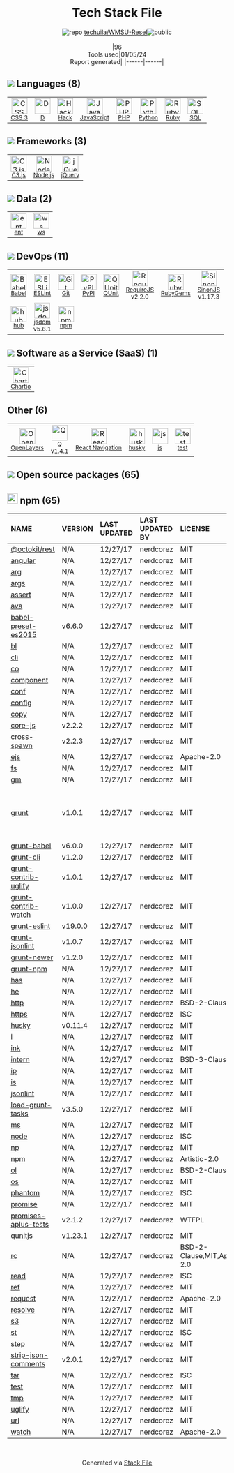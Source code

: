 <!--
&lt;--- Readme.md Snippet without images Start ---&gt;
## Tech Stack
techuila/WMSU-Resel is built on the following main stack:

- [Chartio](https://chartio.com) – Business Intelligence
- [RequireJS](http://requirejs.org/) – Front End Package Manager
- [Ruby](https://www.ruby-lang.org) – Languages
- [PHP](http://www.php.net/) – Languages
- [Python](https://www.python.org) – Languages
- [Node.js](http://nodejs.org/) – Frameworks (Full Stack)
- [jQuery](http://jquery.com/) – Javascript UI Libraries
- [Hack](http://hacklang.org/) – Languages
- [JavaScript](https://developer.mozilla.org/en-US/docs/Web/JavaScript) – Languages
- [QUnit](http://qunitjs.com/) – Javascript Testing Framework
- [C3.js](http://c3js.org/) – Charting Libraries
- [SQL](https://en.wikipedia.org/wiki/SQL) – Languages
- [Babel](http://babeljs.io/) – JavaScript Compilers
- [D](http://dlang.org/) – Languages
- [OpenLayers](http://openlayers.org/) – Mapping APIs
- [ESLint](http://eslint.org/) – Code Review
- [SinonJS](http://sinonjs.org/) – Javascript Testing Framework
- [Q](https://github.com/kriskowal/q) – Javascript Utilities & Libraries
- [React Navigation](https://reactnavigation.org/) – Cross-Platform Mobile Tools
- [jsdom](https://github.com/jsdom/jsdom) – Headless Browsers
- [hub](http://hub.github.com/) – Git Tools
- [ws](https://github.com/websockets/ws) – Realtime Backend / API
- [ent](https://entgo.io/) – Object Relational Mapper (ORM)

Full tech stack [here](/techstack.md)

&lt;--- Readme.md Snippet without images End ---&gt;

&lt;--- Readme.md Snippet with images Start ---&gt;
## Tech Stack
techuila/WMSU-Resel is built on the following main stack:

- <img width='25' height='25' src='https://img.stackshare.io/service/9/TtrFaQ3j_400x400.png' alt='Chartio'/> [Chartio](https://chartio.com) – Business Intelligence
- <img width='25' height='25' src='https://img.stackshare.io/service/852/1781835.png' alt='RequireJS'/> [RequireJS](http://requirejs.org/) – Front End Package Manager
- <img width='25' height='25' src='https://img.stackshare.io/service/989/ruby.png' alt='Ruby'/> [Ruby](https://www.ruby-lang.org) – Languages
- <img width='25' height='25' src='https://img.stackshare.io/service/991/hwUcGZ41_400x400.jpg' alt='PHP'/> [PHP](http://www.php.net/) – Languages
- <img width='25' height='25' src='https://img.stackshare.io/service/993/pUBY5pVj.png' alt='Python'/> [Python](https://www.python.org) – Languages
- <img width='25' height='25' src='https://img.stackshare.io/service/1011/n1JRsFeB_400x400.png' alt='Node.js'/> [Node.js](http://nodejs.org/) – Frameworks (Full Stack)
- <img width='25' height='25' src='https://img.stackshare.io/service/1021/lxEKmMnB_400x400.jpg' alt='jQuery'/> [jQuery](http://jquery.com/) – Javascript UI Libraries
- <img width='25' height='25' src='https://img.stackshare.io/service/1208/download.png' alt='Hack'/> [Hack](http://hacklang.org/) – Languages
- <img width='25' height='25' src='https://img.stackshare.io/service/1209/javascript.jpeg' alt='JavaScript'/> [JavaScript](https://developer.mozilla.org/en-US/docs/Web/JavaScript) – Languages
- <img width='25' height='25' src='https://img.stackshare.io/service/1421/b706f022230831a3d391db504a139e21.png' alt='QUnit'/> [QUnit](http://qunitjs.com/) – Javascript Testing Framework
- <img width='25' height='25' src='https://img.stackshare.io/no-img-open-source.png' alt='C3.js'/> [C3.js](http://c3js.org/) – Charting Libraries
- <img width='25' height='25' src='https://img.stackshare.io/service/2271/default_068d33483bba6b81ee13fbd4dc7aab9780896a54.png' alt='SQL'/> [SQL](https://en.wikipedia.org/wiki/SQL) – Languages
- <img width='25' height='25' src='https://img.stackshare.io/service/2739/-1wfGjNw.png' alt='Babel'/> [Babel](http://babeljs.io/) – JavaScript Compilers
- <img width='25' height='25' src='https://img.stackshare.io/service/3117/d-5.png' alt='D'/> [D](http://dlang.org/) – Languages
- <img width='25' height='25' src='https://img.stackshare.io/service/3208/397ce8027eb036960f00dd5153d41993.png' alt='OpenLayers'/> [OpenLayers](http://openlayers.org/) – Mapping APIs
- <img width='25' height='25' src='https://img.stackshare.io/service/3337/Q4L7Jncy.jpg' alt='ESLint'/> [ESLint](http://eslint.org/) – Code Review
- <img width='25' height='25' src='https://img.stackshare.io/service/3509/logo.png' alt='SinonJS'/> [SinonJS](http://sinonjs.org/) – Javascript Testing Framework
- <img width='25' height='25' src='https://img.stackshare.io/service/4697/default_2d5a1d7c5eb520cdeb7db120e767345004a1d0d4.png' alt='Q'/> [Q](https://github.com/kriskowal/q) – Javascript Utilities & Libraries
- <img width='25' height='25' src='https://img.stackshare.io/service/6422/react-navigation.png' alt='React Navigation'/> [React Navigation](https://reactnavigation.org/) – Cross-Platform Mobile Tools
- <img width='25' height='25' src='https://img.stackshare.io/service/7054/preview.jpeg' alt='jsdom'/> [jsdom](https://github.com/jsdom/jsdom) – Headless Browsers
- <img width='25' height='25' src='https://img.stackshare.io/no-img-open-source.png' alt='hub'/> [hub](http://hub.github.com/) – Git Tools
- <img width='25' height='25' src='https://img.stackshare.io/service/11381/no-img-open-source.png' alt='ws'/> [ws](https://github.com/websockets/ws) – Realtime Backend / API
- <img width='25' height='25' src='https://img.stackshare.io/service/21146/default_3b393819f74c4cb10f98fa9e683fa28cf6cc85f5.png' alt='ent'/> [ent](https://entgo.io/) – Object Relational Mapper (ORM)

Full tech stack [here](/techstack.md)

&lt;--- Readme.md Snippet with images End ---&gt;
-->
<div align="center">

# Tech Stack File
![](https://img.stackshare.io/repo.svg "repo") [techuila/WMSU-Resel](https://github.com/techuila/WMSU-Resel)![](https://img.stackshare.io/public_badge.svg "public")
<br/><br/>
|96<br/>Tools used|01/05/24 <br/>Report generated|
|------|------|
</div>

## <img src='https://img.stackshare.io/languages.svg'/> Languages (8)
<table><tr>
  <td align='center'>
  <img width='36' height='36' src='https://img.stackshare.io/service/6727/css.png' alt='CSS 3'>
  <br>
  <sub><a href="https://developer.mozilla.org/en-US/docs/Web/CSS/CSS3">CSS 3</a></sub>
  <br>
  <sub></sub>
</td>

<td align='center'>
  <img width='36' height='36' src='https://img.stackshare.io/service/3117/d-5.png' alt='D'>
  <br>
  <sub><a href="http://dlang.org/">D</a></sub>
  <br>
  <sub></sub>
</td>

<td align='center'>
  <img width='36' height='36' src='https://img.stackshare.io/service/1208/download.png' alt='Hack'>
  <br>
  <sub><a href="http://hacklang.org/">Hack</a></sub>
  <br>
  <sub></sub>
</td>

<td align='center'>
  <img width='36' height='36' src='https://img.stackshare.io/service/1209/javascript.jpeg' alt='JavaScript'>
  <br>
  <sub><a href="https://developer.mozilla.org/en-US/docs/Web/JavaScript">JavaScript</a></sub>
  <br>
  <sub></sub>
</td>

<td align='center'>
  <img width='36' height='36' src='https://img.stackshare.io/service/991/hwUcGZ41_400x400.jpg' alt='PHP'>
  <br>
  <sub><a href="http://www.php.net/">PHP</a></sub>
  <br>
  <sub></sub>
</td>

<td align='center'>
  <img width='36' height='36' src='https://img.stackshare.io/service/993/pUBY5pVj.png' alt='Python'>
  <br>
  <sub><a href="https://www.python.org">Python</a></sub>
  <br>
  <sub></sub>
</td>

<td align='center'>
  <img width='36' height='36' src='https://img.stackshare.io/service/989/ruby.png' alt='Ruby'>
  <br>
  <sub><a href="https://www.ruby-lang.org">Ruby</a></sub>
  <br>
  <sub></sub>
</td>

<td align='center'>
  <img width='36' height='36' src='https://img.stackshare.io/service/2271/default_068d33483bba6b81ee13fbd4dc7aab9780896a54.png' alt='SQL'>
  <br>
  <sub><a href="https://en.wikipedia.org/wiki/SQL">SQL</a></sub>
  <br>
  <sub></sub>
</td>

</tr>
</table>

## <img src='https://img.stackshare.io/frameworks.svg'/> Frameworks (3)
<table><tr>
  <td align='center'>
  <img width='36' height='36' src='https://img.stackshare.io/no-img-open-source.png' alt='C3.js'>
  <br>
  <sub><a href="http://c3js.org/">C3.js</a></sub>
  <br>
  <sub></sub>
</td>

<td align='center'>
  <img width='36' height='36' src='https://img.stackshare.io/service/1011/n1JRsFeB_400x400.png' alt='Node.js'>
  <br>
  <sub><a href="http://nodejs.org/">Node.js</a></sub>
  <br>
  <sub></sub>
</td>

<td align='center'>
  <img width='36' height='36' src='https://img.stackshare.io/service/1021/lxEKmMnB_400x400.jpg' alt='jQuery'>
  <br>
  <sub><a href="http://jquery.com/">jQuery</a></sub>
  <br>
  <sub></sub>
</td>

</tr>
</table>

## <img src='https://img.stackshare.io/databases.svg'/> Data (2)
<table><tr>
  <td align='center'>
  <img width='36' height='36' src='https://img.stackshare.io/service/21146/default_3b393819f74c4cb10f98fa9e683fa28cf6cc85f5.png' alt='ent'>
  <br>
  <sub><a href="https://entgo.io/">ent</a></sub>
  <br>
  <sub></sub>
</td>

<td align='center'>
  <img width='36' height='36' src='https://img.stackshare.io/service/11381/no-img-open-source.png' alt='ws'>
  <br>
  <sub><a href="https://github.com/websockets/ws">ws</a></sub>
  <br>
  <sub></sub>
</td>

</tr>
</table>

## <img src='https://img.stackshare.io/devops.svg'/> DevOps (11)
<table><tr>
  <td align='center'>
  <img width='36' height='36' src='https://img.stackshare.io/service/2739/-1wfGjNw.png' alt='Babel'>
  <br>
  <sub><a href="http://babeljs.io/">Babel</a></sub>
  <br>
  <sub></sub>
</td>

<td align='center'>
  <img width='36' height='36' src='https://img.stackshare.io/service/3337/Q4L7Jncy.jpg' alt='ESLint'>
  <br>
  <sub><a href="http://eslint.org/">ESLint</a></sub>
  <br>
  <sub></sub>
</td>

<td align='center'>
  <img width='36' height='36' src='https://img.stackshare.io/service/1046/git.png' alt='Git'>
  <br>
  <sub><a href="http://git-scm.com/">Git</a></sub>
  <br>
  <sub></sub>
</td>

<td align='center'>
  <img width='36' height='36' src='https://img.stackshare.io/service/12572/-RIWgodF_400x400.jpg' alt='PyPI'>
  <br>
  <sub><a href="https://pypi.org/">PyPI</a></sub>
  <br>
  <sub></sub>
</td>

<td align='center'>
  <img width='36' height='36' src='https://img.stackshare.io/service/1421/b706f022230831a3d391db504a139e21.png' alt='QUnit'>
  <br>
  <sub><a href="http://qunitjs.com/">QUnit</a></sub>
  <br>
  <sub></sub>
</td>

<td align='center'>
  <img width='36' height='36' src='https://img.stackshare.io/service/852/1781835.png' alt='RequireJS'>
  <br>
  <sub><a href="http://requirejs.org/">RequireJS</a></sub>
  <br>
  <sub>v2.2.0</sub>
</td>

<td align='center'>
  <img width='36' height='36' src='https://img.stackshare.io/service/12795/5jL6-BA5_400x400.jpeg' alt='RubyGems'>
  <br>
  <sub><a href="https://rubygems.org/">RubyGems</a></sub>
  <br>
  <sub></sub>
</td>

<td align='center'>
  <img width='36' height='36' src='https://img.stackshare.io/service/3509/logo.png' alt='SinonJS'>
  <br>
  <sub><a href="http://sinonjs.org/">SinonJS</a></sub>
  <br>
  <sub>v1.17.3</sub>
</td>

</tr>
<tr>
  <td align='center'>
  <img width='36' height='36' src='https://img.stackshare.io/no-img-open-source.png' alt='hub'>
  <br>
  <sub><a href="http://hub.github.com/">hub</a></sub>
  <br>
  <sub></sub>
</td>

<td align='center'>
  <img width='36' height='36' src='https://img.stackshare.io/service/7054/preview.jpeg' alt='jsdom'>
  <br>
  <sub><a href="https://github.com/jsdom/jsdom">jsdom</a></sub>
  <br>
  <sub>v5.6.1</sub>
</td>

<td align='center'>
  <img width='36' height='36' src='https://img.stackshare.io/service/1120/lejvzrnlpb308aftn31u.png' alt='npm'>
  <br>
  <sub><a href="https://www.npmjs.com/">npm</a></sub>
  <br>
  <sub></sub>
</td>

</tr>
</table>

## <img src='https://img.stackshare.io/saas.svg'/> Software as a Service (SaaS) (1)
<table><tr>
  <td align='center'>
  <img width='36' height='36' src='https://img.stackshare.io/service/9/TtrFaQ3j_400x400.png' alt='Chartio'>
  <br>
  <sub><a href="https://chartio.com">Chartio</a></sub>
  <br>
  <sub></sub>
</td>

</tr>
</table>

## Other (6)
<table><tr>
  <td align='center'>
  <img width='36' height='36' src='https://img.stackshare.io/service/3208/397ce8027eb036960f00dd5153d41993.png' alt='OpenLayers'>
  <br>
  <sub><a href="http://openlayers.org/">OpenLayers</a></sub>
  <br>
  <sub></sub>
</td>

<td align='center'>
  <img width='36' height='36' src='https://img.stackshare.io/service/4697/default_2d5a1d7c5eb520cdeb7db120e767345004a1d0d4.png' alt='Q'>
  <br>
  <sub><a href="https://github.com/kriskowal/q">Q</a></sub>
  <br>
  <sub>v1.4.1</sub>
</td>

<td align='center'>
  <img width='36' height='36' src='https://img.stackshare.io/service/6422/react-navigation.png' alt='React Navigation'>
  <br>
  <sub><a href="https://reactnavigation.org/">React Navigation</a></sub>
  <br>
  <sub></sub>
</td>

<td align='center'>
  <img width='36' height='36' src='https://img.stackshare.io/service/9527/5502029.jpeg' alt='husky'>
  <br>
  <sub><a href="https://github.com/typicode/husky">husky</a></sub>
  <br>
  <sub></sub>
</td>

<td align='center'>
  <img width='36' height='36' src='https://img.stackshare.io/service/5588/jscom.png' alt='js'>
  <br>
  <sub><a href="www.js.com">js</a></sub>
  <br>
  <sub></sub>
</td>

<td align='center'>
  <img width='36' height='36' src='https://img.stackshare.io/service/5477/no-img-open-source.png' alt='test'>
  <br>
  <sub><a href="test">test</a></sub>
  <br>
  <sub></sub>
</td>

</tr>
</table>


## <img src='https://img.stackshare.io/group.svg' /> Open source packages (65)</h2>

## <img width='24' height='24' src='https://img.stackshare.io/service/1120/lejvzrnlpb308aftn31u.png'/> npm (65)

|NAME|VERSION|LAST UPDATED|LAST UPDATED BY|LICENSE|VULNERABILITIES|
|:------|:------|:------|:------|:------|:------|
|[@octokit/rest](https://www.npmjs.com/@octokit/rest)|N/A|12/27/17|nerdcorez |MIT|N/A|
|[angular](https://www.npmjs.com/angular)|N/A|12/27/17|nerdcorez |MIT|N/A|
|[arg](https://www.npmjs.com/arg)|N/A|12/27/17|nerdcorez |MIT|N/A|
|[args](https://www.npmjs.com/args)|N/A|12/27/17|nerdcorez |MIT|N/A|
|[assert](https://www.npmjs.com/assert)|N/A|12/27/17|nerdcorez |MIT|N/A|
|[ava](https://www.npmjs.com/ava)|N/A|12/27/17|nerdcorez |MIT|N/A|
|[babel-preset-es2015](https://www.npmjs.com/babel-preset-es2015)|v6.6.0|12/27/17|nerdcorez |MIT|N/A|
|[bl](https://www.npmjs.com/bl)|N/A|12/27/17|nerdcorez |MIT|N/A|
|[cli](https://www.npmjs.com/cli)|N/A|12/27/17|nerdcorez |MIT|N/A|
|[co](https://www.npmjs.com/co)|N/A|12/27/17|nerdcorez |MIT|N/A|
|[component](https://www.npmjs.com/component)|N/A|12/27/17|nerdcorez |MIT|N/A|
|[conf](https://www.npmjs.com/conf)|N/A|12/27/17|nerdcorez |MIT|N/A|
|[config](https://www.npmjs.com/config)|N/A|12/27/17|nerdcorez |MIT|N/A|
|[copy](https://www.npmjs.com/copy)|N/A|12/27/17|nerdcorez |MIT|N/A|
|[core-js](https://www.npmjs.com/core-js)|v2.2.2|12/27/17|nerdcorez |MIT|N/A|
|[cross-spawn](https://www.npmjs.com/cross-spawn)|v2.2.3|12/27/17|nerdcorez |MIT|N/A|
|[ejs](https://www.npmjs.com/ejs)|N/A|12/27/17|nerdcorez |Apache-2.0|N/A|
|[fs](https://www.npmjs.com/fs)|N/A|12/27/17|nerdcorez |MIT|N/A|
|[gm](https://www.npmjs.com/gm)|N/A|12/27/17|nerdcorez |MIT|N/A|
|[grunt](https://www.npmjs.com/grunt)|v1.0.1|12/27/17|nerdcorez |MIT|[CVE-2022-1537](https://github.com/advisories/GHSA-rm36-94g8-835r) (High)<br/>[CVE-2020-7729](https://github.com/advisories/GHSA-m5pj-vjjf-4m3h) (High)<br/>[CVE-2022-0436](https://github.com/advisories/GHSA-j383-35pm-c5h4) (Moderate)|
|[grunt-babel](https://www.npmjs.com/grunt-babel)|v6.0.0|12/27/17|nerdcorez |MIT|N/A|
|[grunt-cli](https://www.npmjs.com/grunt-cli)|v1.2.0|12/27/17|nerdcorez |MIT|N/A|
|[grunt-contrib-uglify](https://www.npmjs.com/grunt-contrib-uglify)|v1.0.1|12/27/17|nerdcorez |MIT|N/A|
|[grunt-contrib-watch](https://www.npmjs.com/grunt-contrib-watch)|v1.0.0|12/27/17|nerdcorez |MIT|N/A|
|[grunt-eslint](https://www.npmjs.com/grunt-eslint)|v19.0.0|12/27/17|nerdcorez |MIT|N/A|
|[grunt-jsonlint](https://www.npmjs.com/grunt-jsonlint)|v1.0.7|12/27/17|nerdcorez |MIT|N/A|
|[grunt-newer](https://www.npmjs.com/grunt-newer)|v1.2.0|12/27/17|nerdcorez |MIT|N/A|
|[grunt-npm](https://www.npmjs.com/grunt-npm)|N/A|12/27/17|nerdcorez |MIT|N/A|
|[has](https://www.npmjs.com/has)|N/A|12/27/17|nerdcorez |MIT|N/A|
|[he](https://www.npmjs.com/he)|N/A|12/27/17|nerdcorez |MIT|N/A|
|[http](https://www.npmjs.com/http)|N/A|12/27/17|nerdcorez |BSD-2-Clause|N/A|
|[https](https://www.npmjs.com/https)|N/A|12/27/17|nerdcorez |ISC|N/A|
|[husky](https://www.npmjs.com/husky)|v0.11.4|12/27/17|nerdcorez |MIT|N/A|
|[i](https://www.npmjs.com/i)|N/A|12/27/17|nerdcorez |MIT|N/A|
|[ink](https://www.npmjs.com/ink)|N/A|12/27/17|nerdcorez |MIT|N/A|
|[intern](https://www.npmjs.com/intern)|N/A|12/27/17|nerdcorez |BSD-3-Clause|N/A|
|[ip](https://www.npmjs.com/ip)|N/A|12/27/17|nerdcorez |MIT|N/A|
|[is](https://www.npmjs.com/is)|N/A|12/27/17|nerdcorez |MIT|N/A|
|[jsonlint](https://www.npmjs.com/jsonlint)|N/A|12/27/17|nerdcorez |MIT|N/A|
|[load-grunt-tasks](https://www.npmjs.com/load-grunt-tasks)|v3.5.0|12/27/17|nerdcorez |MIT|N/A|
|[ms](https://www.npmjs.com/ms)|N/A|12/27/17|nerdcorez |MIT|N/A|
|[node](https://www.npmjs.com/node)|N/A|12/27/17|nerdcorez |ISC|N/A|
|[np](https://www.npmjs.com/np)|N/A|12/27/17|nerdcorez |MIT|N/A|
|[npm](https://www.npmjs.com/npm)|N/A|12/27/17|nerdcorez |Artistic-2.0|N/A|
|[ol](https://www.npmjs.com/ol)|N/A|12/27/17|nerdcorez |BSD-2-Clause|N/A|
|[os](https://www.npmjs.com/os)|N/A|12/27/17|nerdcorez |MIT|N/A|
|[phantom](https://www.npmjs.com/phantom)|N/A|12/27/17|nerdcorez |ISC|N/A|
|[promise](https://www.npmjs.com/promise)|N/A|12/27/17|nerdcorez |MIT|N/A|
|[promises-aplus-tests](https://www.npmjs.com/promises-aplus-tests)|v2.1.2|12/27/17|nerdcorez |WTFPL|N/A|
|[qunitjs](https://www.npmjs.com/qunitjs)|v1.23.1|12/27/17|nerdcorez |MIT|N/A|
|[rc](https://www.npmjs.com/rc)|N/A|12/27/17|nerdcorez |BSD-2-Clause,MIT,Apache-2.0|N/A|
|[read](https://www.npmjs.com/read)|N/A|12/27/17|nerdcorez |ISC|N/A|
|[ref](https://www.npmjs.com/ref)|N/A|12/27/17|nerdcorez |MIT|N/A|
|[request](https://www.npmjs.com/request)|N/A|12/27/17|nerdcorez |Apache-2.0|N/A|
|[resolve](https://www.npmjs.com/resolve)|N/A|12/27/17|nerdcorez |MIT|N/A|
|[s3](https://www.npmjs.com/s3)|N/A|12/27/17|nerdcorez |MIT|N/A|
|[st](https://www.npmjs.com/st)|N/A|12/27/17|nerdcorez |ISC|N/A|
|[step](https://www.npmjs.com/step)|N/A|12/27/17|nerdcorez |MIT|N/A|
|[strip-json-comments](https://www.npmjs.com/strip-json-comments)|v2.0.1|12/27/17|nerdcorez |MIT|N/A|
|[tar](https://www.npmjs.com/tar)|N/A|12/27/17|nerdcorez |ISC|N/A|
|[test](https://www.npmjs.com/test)|N/A|12/27/17|nerdcorez |MIT|N/A|
|[tmp](https://www.npmjs.com/tmp)|N/A|12/27/17|nerdcorez |MIT|N/A|
|[uglify](https://www.npmjs.com/uglify)|N/A|12/27/17|nerdcorez |MIT|N/A|
|[url](https://www.npmjs.com/url)|N/A|12/27/17|nerdcorez |MIT|N/A|
|[watch](https://www.npmjs.com/watch)|N/A|12/27/17|nerdcorez |Apache-2.0|N/A|

<br/>
<div align='center'>

Generated via [Stack File](https://github.com/marketplace/stack-file)
